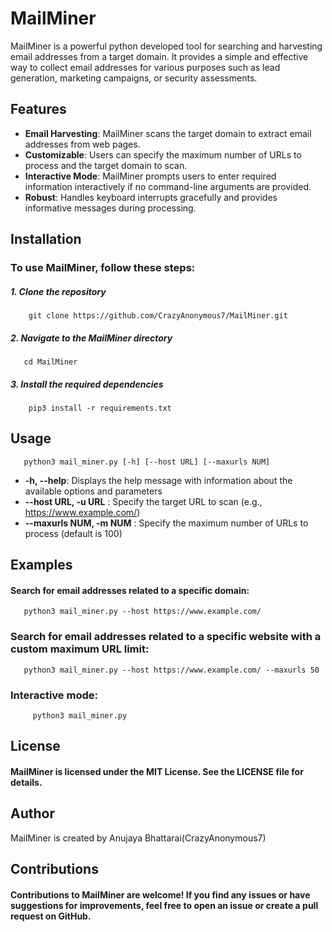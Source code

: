 # MailMiner

MailMiner is a powerful python developed tool for searching and harvesting email addresses from a target domain. It provides a simple and effective way to collect email addresses for various purposes such as lead generation, marketing campaigns, or security assessments.

## Features
* **Email Harvesting**: MailMiner scans the target domain to extract email addresses from web pages.
* **Customizable**: Users can specify the maximum number of URLs to process and the target domain to scan.
* **Interactive Mode**: MailMiner prompts users to enter required information interactively if no command-line arguments are provided.
* **Robust**: Handles keyboard interrupts gracefully and provides informative messages during processing.

## Installation
### To use MailMiner, follow these steps:

##### 1. Clone the repository


        git clone https://github.com/CrazyAnonymous7/MailMiner.git


##### 2. Navigate to the MailMiner directory

       cd MailMiner

##### 3. Install the required dependencies

        pip3 install -r requirements.txt

## Usage
       python3 mail_miner.py [-h] [--host URL] [--maxurls NUM]

* **-h, --help**: Displays the help message with information about the available options and parameters
* **--host URL, -u URL** : Specify the target URL to scan (e.g., https://www.example.com/)
* **--maxurls NUM, -m NUM** : Specify the maximum number of URLs to process (default is 100)

## Examples

#### Search for email addresses related to a specific domain:

       python3 mail_miner.py --host https://www.example.com/
### Search for email addresses related to a specific website with a custom maximum URL limit:

       python3 mail_miner.py --host https://www.example.com/ --maxurls 50

### Interactive mode:

         python3 mail_miner.py


## License

#### MailMiner is licensed under the MIT License. See the LICENSE file for details.

## Author 
MailMiner is created by Anujaya Bhattarai(CrazyAnonymous7)

## Contributions

#### Contributions to MailMiner are welcome! If you find any issues or have suggestions for improvements, feel free to open an issue or create a pull request on GitHub.







